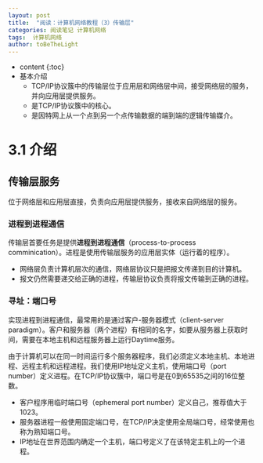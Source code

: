 ```yaml
---
layout: post
title:  "阅读：计算机网络教程（3）传输层"
categories: 阅读笔记 计算机网络
tags:  计算机网络 
author: toBeTheLight
---
```


* content
{:toc}
* 基本介绍
    * TCP/IP协议簇中的传输层位于应用层和网络层中间，接受网络层的服务，并向应用层提供服务。
    * 是TCP/IP协议簇中的核心。
    * 是因特网上从一个点到另一个点传输数据的端到端的逻辑传输媒介。




# 3.1 介绍

## 传输层服务

位于网络层和应用层直接，负责向应用层提供服务，接收来自网络层的服务。

### 进程到进程通信

传输层首要任务是提供**进程到进程通信**（process-to-process comminication）。进程是使用传输层服务的应用层实体（运行着的程序）。
* 网络层负责计算机层次的通信，网络层协议只是把报文传递到目的计算机。
* 报文仍然需要递交给正确的进程，传输层协议负责将报文传输到正确的进程。

### 寻址：端口号

实现进程到进程通信，最常用的是通过客户-服务器模式（client-server paradigm）。客户和服务器（两个进程）有相同的名字，如要从服务器上获取时间，需要在本地主机和远程服务器上运行Daytime服务。

由于计算机可以在同一时间运行多个服务器程序，我们必须定义本地主机、本地进程、远程主机和远程进程。我们使用IP地址定义主机，使用端口号（port number）定义进程。在TCP/IP协议簇中，端口号是在0到65535之间的16位整数。
* 客户程序用临时端口号（ephemeral port number）定义自己，推荐值大于1023。
* 服务器进程一般使用固定端口号，在TCP/IP决定使用全局端口号，经常使用也称为熟知端口号。
* IP地址在世界范围内确定一个主机，端口号定义了在该特定主机上的一个进程。